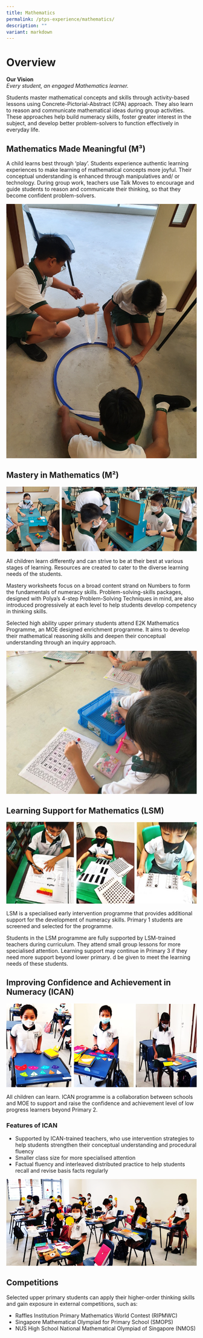 ```yaml
---
title: Mathematics
permalink: /ptps-experience/mathematics/
description: ""
variant: markdown
---
```

# Overview

**Our Vision**<br>
_Every student, an engaged Mathematics learner._

Students master mathematical concepts and skills through activity-based lessons using Concrete-Pictorial-Abstract (CPA) approach. They also learn to reason and communicate mathematical ideas during group activities. These approaches help build numeracy skills, foster greater interest in the subject, and develop better problem-solvers to function effectively in everyday life. 

## Mathematics Made Meaningful (M³)



A child learns best through ‘play’. Students experience authentic learning experiences to make learning of  mathematical concepts more joyful. Their conceptual understanding is enhanced through manipulatives and/ or technology. During group work, teachers use Talk Moves to encourage and guide students to reason and communicate their thinking, so that they become confident problem-solvers.

![](/images/PTPS%20Experience/Math/M3-Circles.jpg)

## Mastery in Mathematics (M²)

![](/images/PTPS%20Experience/math.png)

All children learn differently and can strive to be at their best at various stages of learning. Resources are created to cater to the diverse learning needs of the students.

Mastery worksheets focus on a broad content strand on Numbers to form the fundamentals of numeracy skills. Problem-solving-skills packages, designed with Polya’s 4-step Problem-Solving Techniques in mind, are also introduced progressively at each level to help students develop competency in thinking skills.

Selected high ability upper primary students attend E2K Mathematics Programme, an MOE designed enrichment programme. It aims to develop their mathematical reasoning skills and deepen their conceptual understanding through an inquiry approach.

![](/images/PTPS%20Experience/Math/M2-%20AR.jpeg)

## Learning Support for Mathematics (LSM)


![](/images/PTPS%20Experience/LSM.jpg)

LSM is a specialised early intervention programme that provides additional support for the development of numeracy skills. Primary 1 students are screened and selected for the programme. 

Students in the LSM programme are fully supported by LSM-trained teachers during curriculum. They attend small group lessons for more specialised attention. Learning support may continue in Primary 3 if they need more support beyond lower primary.
d be given to meet the learning needs of these students.

## Improving Confidence and Achievement in Numeracy (ICAN)


![](/images/PTPS%20Experience/ican.jpg)

All children can learn. ICAN programme is a collaboration between schools and MOE to support and raise the confidence and achievement level of low progress learners beyond Primary 2. 

### Features of ICAN
* Supported by ICAN-trained teachers, who use intervention strategies to help students strengthen their conceptual understanding and procedural fluency
* Smaller class size for more specialised attention
* Factual fluency and interleaved distributed practice to help students recall and revise basis facts regularly


![](/images/PTPS%20Experience/ican2.png)

## Competitions

Selected upper primary students can apply their higher-order thinking skills and gain exposure in external competitions, such as:

* Raffles Institution Primary Mathematics World Contest (RIPMWC)
* Singapore Mathematical Olympiad for Primary School (SMOPS)
* NUS High School National Mathematical Olympiad of Singapore (NMOS)